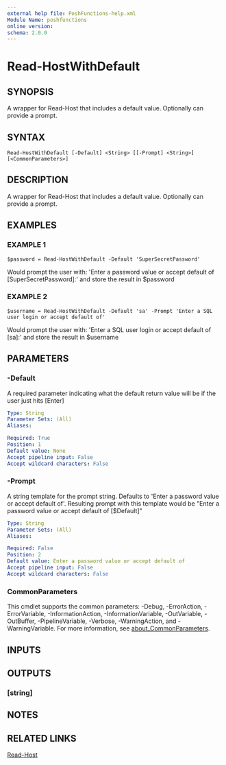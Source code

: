 ```yaml
---
external help file: PoshFunctions-help.xml
Module Name: poshfunctions
online version:
schema: 2.0.0
---
```


# Read-HostWithDefault

## SYNOPSIS
A wrapper for Read-Host that includes a default value.
Optionally can provide a prompt.

## SYNTAX

```
Read-HostWithDefault [-Default] <String> [[-Prompt] <String>] [<CommonParameters>]
```

## DESCRIPTION
A wrapper for Read-Host that includes a default value.
Optionally can provide a prompt.

## EXAMPLES

### EXAMPLE 1
```
$password = Read-HostWithDefault -Default 'SuperSecretPassword'
```

Would prompt the user with: 'Enter a password value or accept default of \[SuperSecretPassword\]:' and store the result in $password

### EXAMPLE 2
```
$username = Read-HostWithDefault -Default 'sa' -Prompt 'Enter a SQL user login or accept default of'
```

Would prompt the user with: 'Enter a SQL user login or accept default of \[sa\]:' and store the result in $username

## PARAMETERS

### -Default
A required parameter indicating what the default return value will be if the user just hits \[Enter\]

```yaml
Type: String
Parameter Sets: (All)
Aliases:

Required: True
Position: 1
Default value: None
Accept pipeline input: False
Accept wildcard characters: False
```

### -Prompt
A string template for the prompt string.
Defaults to 'Enter a password value or accept default of'.
Resulting prompt with this template would be "Enter a password value or accept default of \[$Default\]"

```yaml
Type: String
Parameter Sets: (All)
Aliases:

Required: False
Position: 2
Default value: Enter a password value or accept default of
Accept pipeline input: False
Accept wildcard characters: False
```

### CommonParameters
This cmdlet supports the common parameters: -Debug, -ErrorAction, -ErrorVariable, -InformationAction, -InformationVariable, -OutVariable, -OutBuffer, -PipelineVariable, -Verbose, -WarningAction, and -WarningVariable. For more information, see [about_CommonParameters](http://go.microsoft.com/fwlink/?LinkID=113216).

## INPUTS

## OUTPUTS

### [string]
## NOTES

## RELATED LINKS

[Read-Host]()

